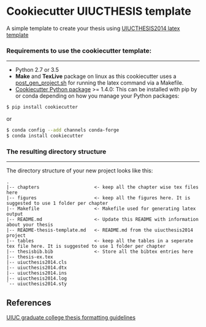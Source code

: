 # Cookiecutter UIUCTHESIS template

A simple template to create your thesis using [UIUCTHESIS2014 latex template](https://github.com/mayhewsw/uiucthesis2014) 

### Requirements to use the cookiecutter template:
-----------

 - Python 2.7 or 3.5
 - **Make** and **TexLive** package on linux as this cookiecutter uses a [post_gen_project.sh](https://cookiecutter.readthedocs.io/en/latest/advanced/hooks.html) for running the latex command via a Makefile. 
 - [Cookiecutter Python package](http://cookiecutter.readthedocs.org/en/latest/installation.html) >= 1.4.0: This can be installed with pip by or conda depending on how you manage your Python packages:

``` bash
$ pip install cookiecutter
```

or

``` bash
$ conda config --add channels conda-forge
$ conda install cookiecutter
```

### The resulting directory structure
------------

The directory structure of your new project looks like this: 

```
.
|-- chapters                    <- keep all the chapter wise tex files here
|-- figures                     <- keep all the figures here. It is suggested to use 1 folder per chapter
|-- Makefile                    <- Makefile used for generating latex output
|-- README.md                   <- Update this README with information about your thesis
|-- README-thesis-template.md   <- README.md from the uiucthesis2014 project
|-- tables                      <- keep all the tables in a seperate tex file here. It is suggested to use 1 folder per chapter
|-- thesisbib.bib               <- Store all the bibtex entries here
|-- thesis-ex.tex
|-- uiucthesis2014.cls
|-- uiucthesis2014.dtx
|-- uiucthesis2014.ins
|-- uiucthesis2014.log
`-- uiucthesis2014.sty
```

## References

[UIUC graduate college thesis formatting guidelines](http://www.grad.illinois.edu/thesis/format)
